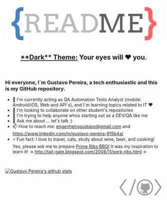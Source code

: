 <p align="center">
    <img alt="githubdarkreadme-logo" src="https://github.com/gustavofpereira/gustavofpereira/blob/main/readme-github.png" width="580">
</p>
<h2 align="center"><a href=https://github.com/StylishThemes>**Dark** Theme:</a> Your eyes will&nbsp;❤️&nbsp;you.</h2>

<br>

### Hi everyone, I´m Gustavo Pereira, a tech enthusiastic and this is my GitHub repository.

- 🌱 I'm currently acting as QA Automation Tests Analyst (mobile: Android/iOS, Web and API´s), and I´m learning topics related to IT ❤️
- 👯 I'm looking to collaborate on other student's repositories
- 🤔 I'm trying to help anyone whos starting out as a DEV/QA like me
- 💬 Ask me about ... let's talk :)
- 📫 How to reach me: engenheirogustavo@gmail.com and https://www.linkedin.com/in/gustavo-pereira-915b4a/
- ⚡ Fun fact: I love to travel, cats, study about wine, beer, and cooking! Yes, please ask me to prepare <a href="https://github.com/gustavofpereira/cookbook?tab=readme-ov-file" target="_blank">Prime Ribs BBQ!</a> It was my inspiration to learn it! -> http://tail-gate.blogspot.com/2008/11/pork-ribs.html <- 

<br>

[![Gustavo Pereira's github stats](https://github-readme-stats.vercel.app/api?username=gustavofpereira&show_icons=true&theme=dracula&title_color=fff&icon_color=477FF0&text_color=9f9f9f&bg_color=151515)](https://github.com/anuraghazra/github-readme-stats#themes)

<p align="right">
    <a href="https://github.com/gustavofpereira"><img alt="tagcat" src="https://github.com/gustavofpereira/gustavofpereira/blob/main/tagcat.png" width="140"></a>
</p>

